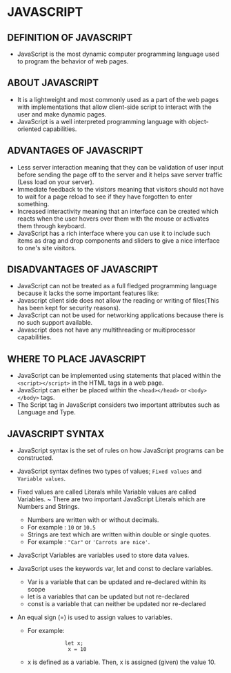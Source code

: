 # JAVASCRIPT
 
 ## DEFINITION OF JAVASCRIPT
- JavaScript is the most dynamic computer programming language used to program the behavior of web pages. 

## ABOUT JAVASCRIPT

 - It is a lightweight and most commonly used as a part of the web pages with implementations that allow client-side script to interact with the user and make dynamic pages. 
 - JavaScript is a well interpreted programming language with object-oriented capabilities.
 
 ## ADVANTAGES OF JAVASCRIPT

 - Less server interaction meaning that they can be validation of user input before sending the page off to the server and it helps save server traffic (Less load on your server).
 - Immediate feedback to the visitors meaning that visitors should not have to wait for a page reload to see if they have forgotten to enter something.
 - Increased interactivity meaning that an interface can be created which reacts when the user hovers over them with the mouse or activates them through keyboard.
 - JavaScript has a rich interface where you can use it to include such items as drag and drop components and sliders to give a nice interface to one's site visitors.

 ## DISADVANTAGES OF JAVASCRIPT

 - JavaScript can not be treated as a full fledged programming language because it lacks the some important features like:
  - Javascript client side does not allow the reading or writing of files(This has been kept for security reasons).
  - JavaScript can not be used for networking applications because there is no such support available. 
  - Javascript does not have any multithreading or muitiprocessor capabilities.

  ## WHERE TO PLACE JAVASCRIPT

  - JavaScript can be implemented using statements that placed within the  ```<script></script>``` in the HTML tags in a web page.
  - JavaScript can either be placed within the ```<head></head>``` or ```<body></body>``` tags.
  - The Script tag in JavaScript considers two important attributes such as Language and Type.

  ## JAVASCRIPT SYNTAX 

  - JavaScript syntax is the set of rules on how JavaScript programs can be constructed.
  - JavaScript syntax defines two types of values; ```Fixed values``` and ```Variable values```.
  - Fixed values are called Literals while Variable values are called Variables.
  ~ There are two important JavaScript Literals which are Numbers and Strings.
     - Numbers are written with or without decimals.
     - For example : ```10``` or ```10.5```
     - Strings are text which are written within double or single quotes.
     - For example : ```"Car"``` or ```'Carrots are nice'```.

 - JavaScript Variables are variables used to store data values.
 - JavaScript uses the keywords var, let and const to declare variables.
   - Var is a variable that can be updated and re-declared within its scope
   - let is a variables that can be updated but not re-declared
   - const is a variable that can neither be updated nor re-declared
 - An equal sign (=) is used to assign values to variables.
   - For example:
   
                     let x;
                      x = 10
   
   - x is defined as a variable. Then, x is assigned (given) the value 10.

